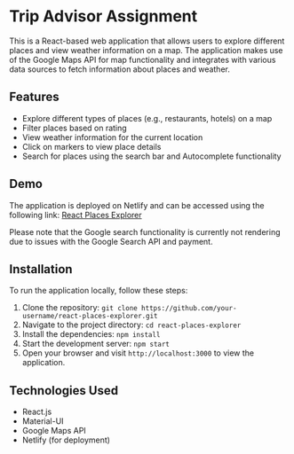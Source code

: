 # Trip Advisor Assignment

This is a React-based web application that allows users to explore different places and view weather information on a map. The application makes use of the Google Maps API for map functionality and integrates with various data sources to fetch information about places and weather.

## Features

- Explore different types of places (e.g., restaurants, hotels) on a map
- Filter places based on rating
- View weather information for the current location
- Click on markers to view place details
- Search for places using the search bar and Autocomplete functionality

## Demo

The application is deployed on Netlify and can be accessed using the following link: [React Places Explorer](https://your-netlify-url)

Please note that the Google search functionality is currently not rendering due to issues with the Google Search API and payment.

## Installation

To run the application locally, follow these steps:

1. Clone the repository: `git clone https://github.com/your-username/react-places-explorer.git`
2. Navigate to the project directory: `cd react-places-explorer`
3. Install the dependencies: `npm install`
4. Start the development server: `npm start`
5. Open your browser and visit `http://localhost:3000` to view the application.

## Technologies Used

- React.js
- Material-UI
- Google Maps API
- Netlify (for deployment)

